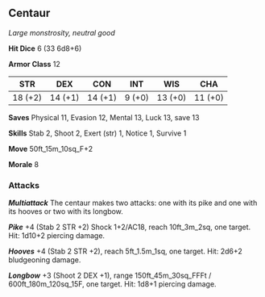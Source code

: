 ## Centaur

*Large monstrosity, neutral good*

**Hit Dice** 6 (33 6d8+6)

**Armor Class** 12

| STR     | DEX     | CON     | INT     | WIS     | CHA     |
|---------|---------|---------|---------|---------|---------|
| 18 (+2) | 14 (+1) | 14 (+1) |  9 (+0) | 13 (+0) | 11 (+0) |

**Saves** Physical 11, Evasion 12, Mental 13, Luck 13, save 13

**Skills** Stab 2, Shoot 2, Exert (str) 1, Notice 1, Survive 1

**Move** 50ft\_15m\_10sq\_F+2

**Morale** 8

### Attacks

***Multiattack*** The centaur makes two attacks: one with its pike and one with its hooves or two with its longbow.

***Pike*** +4 (Stab 2 STR +2) Shock 1+2/AC18, reach 10ft\_3m\_2sq, one target. Hit: 1d10+2 piercing damage.

***Hooves*** +4 (Stab 2 STR +2), reach 5ft\_1.5m\_1sq, one target. Hit: 2d6+2 bludgeoning damage.

***Longbow*** +3 (Shoot 2 DEX +1), range 150ft\_45m\_30sq\_FFFt / 600ft\_180m\_120sq\_15F, one target. Hit: 1d8+1 piercing damage.

